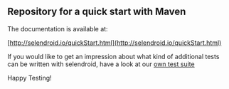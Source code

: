 ## Repository for a quick start with Maven

The documentation is available at: 

[http://selendroid.io/quickStart.html](http://selendroid.io/quickStart.html)

If you would like to get an impression about what kind of additional tests can be written
with selendroid, have a look at our [own test suite](https://github.com/selendroid/selendroid/tree/master/selendroid-test-app/src/test/java/io/selendroid)

Happy Testing!
